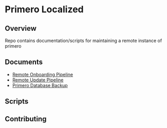 # Primero Localized

## Overview
Repo contains documentation/scripts for maintaining a remote instance of primero

## Documents
-  [Remote Onboarding Pipeline](docs/remote-onboarding-pipeline.md)
-  [Remote Update Pipeline](docs/remote-update-pipeline.md)
-  [Primero Database Backup](docs/backup.md)

## Scripts

## Contributing

